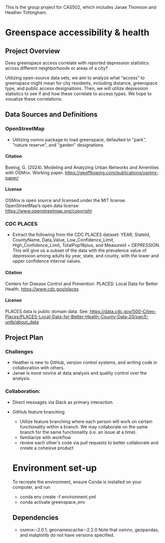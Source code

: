 This is the group project for CAS502, which includes Janae Thomson and Heather Tottingham. 

# Greenspace accessibility & health
## Project Overview

Does greenspace access correlate with reported depression statistics across different neighborhoods or areas of a city?

Utilizing open-source data sets, we aim to analyze what “access” to greenspace might mean for city residents, including distance, greenspace type, and public access designations. Then, we will utilize depression statistics to see if and how these correlate to access types. We hope to visualize these correlations.

## Data Sources and Definitions
### OpenStreetMap
- Utilizing osmnx package to load greenspace, defaulted to "park", "nature reserve", and "garden" designations
#### Citation
Boeing, G. (2024). Modeling and Analyzing Urban Networks and Amenities with OSMnx. Working paper. https://geoffboeing.com/publications/osmnx-paper/
#### License
OSMnx is open source and licensed under the MIT license. OpenStreetMap’s open data license: https://www.openstreetmap.org/copyright 
### CDC PLACES
- Extract the following from the CDC PLACES dataset: YEAR, StateId, CountyName, Data_Value, Low_Confidence_Limit, High_Confidence_Limit, TotalPop18plus, and MeasureId = DEPRESSION. This will give us a subset of the data with the prevalence value of depression among adults by year, state, and county, with the lower and upper confidence interval values.
#### Citation
Centers for Disease Control and Prevention. PLACES: Local Data for Better Health. https://www.cdc.gov/places
#### License
PLACES data is public domain data. See: https://data.cdc.gov/500-Cities-Places/PLACES-Local-Data-for-Better-Health-County-Data-20/swc5-untb/about_data 

## Project Plan
### Challenges
- Heather is new to GitHub, version control systems, and writing code in collaboration with others.
- Janae is more novice at data analysis and quality control over the analysis.

### Collaboration: 
- Direct messages via Slack as primary interaction.
- GitHub feature branching
  + Utilize feature branching where each person will work on certain functionality within a branch. We may collaborate on the same branch for the same functionality (i.e. an issue at a time).
  + familiarize with workflow
  + review each other's code via pull requests to better collaborate and create a cohesive product

  # Environment set-up
  To recreate the environment, ensure Conda is installed on your computer, and run
  - conda env create -f environment.yml
  - conda activate greenspace_env

  ## Dependencies
  - osmnx--2.0.1; geonamescache--2.2.0 Note that osmnx, geopandas, and matplotlib do not have versions specified. 
